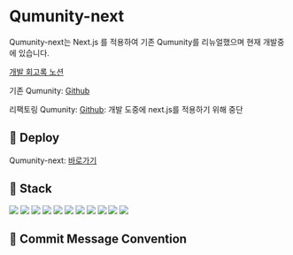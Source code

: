 # Qumunity-next

Qumunity-next는 Next.js 를 적용하여 기존 Qumunity를 리뉴얼했으며 현재 개발중에 있습니다.

[개발 회고록 노션](https://resume-ym.notion.site/Qumunity-Next-version-9f1e92f51c8e40eb9cb5d745042b01d5)

기존 Qumunity: [Github](https://github.com/0miiii/Qumunity)

리팩토링 Qumunity: [Github](https://github.com/0miiii/Qumunity-renewal): 개발 도중에 next.js를 적용하기 위해 중단

## 🎈 Deploy

Qumunity-next: [바로가기](qumunity-next.vercel.app)

## 🔨 Stack

<img src="https://img.shields.io/badge/typescript-3178C6?style=for-the-badge&logo=typescript&logoColor=white">
<img src="https://img.shields.io/badge/next.js-000000?style=for-the-badge&logo=next.js&logoColor=white">
<img src="https://img.shields.io/badge/reactquery-FF4154?style=for-the-badge&logo=reactquery&logoColor=white">
<img src="https://img.shields.io/badge/reacthookform-EC5990?style=for-the-badge&logo=reacthookform&logoColor=white">
<img src="https://img.shields.io/badge/redux-764ABC?style=for-the-badge&logo=redux&logoColor=white">
<img src="https://img.shields.io/badge/styledcomponents-DB7093?style=for-the-badge&logo=styledcomponents&logoColor=white">
<img src="https://img.shields.io/badge/storybook-FF4785?style=for-the-badge&logo=storybook&logoColor=white">
<img src="https://img.shields.io/badge/mongoose-880000?style=for-the-badge&logo=mongoose&logoColor=white">
<img src="https://img.shields.io/badge/jsonwebtokens-000000?style=for-the-badge&logo=jsonwebtokens&logoColor=white">
<img src="https://img.shields.io/badge/mui-007FFF?style=for-the-badge&logo=mui&logoColor=white">
<img src="https://img.shields.io/badge/vercel-000000?style=for-the-badge&logo=vercel&logoColor=white">

## 📄 Commit Message Convention
